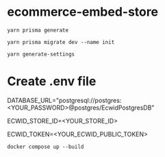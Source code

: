 # ecommerce-embed-store

`yarn prisma generate`

`yarn prisma migrate dev --name init`

`yarn generate-settings`

# Create .env file

DATABASE_URL="postgresql://postgres:<YOUR_PASSWORD>@postgres/EcwidPostgresDB"

ECWID_STORE_ID=<YOUR_STORE_ID>

ECWID_TOKEN=<YOUR_ECWID_PUBLIC_TOKEN>

`docker compose up --build`
